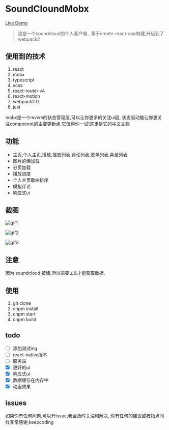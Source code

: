 # SoundCloundMobx

[Live Demo](https://build-fsmvyspoxv.now.sh)

> 这是一个soundcloud的个人客户端 , 基于create-react-app构建,升级到了webpack2

## 使用到的技术
1. react
2. mobx 
3. typescript
4. scss
5. react-router v4
6. react-motion
7. webpack2.0
8. jest

mobx是一个mvvm的状态管理层,可以让你更多的关注ui层,
状态驱动能让你更关注compoennt的主要更新点.它值得你一试!这里是它的[中文文档](http://cn.mobx.js.org/)

## 功能

 - 主页,个人主页,播放,播放列表,评论列表,歌单列表,喜爱列表
 - 图片的懒加载
 - 分页加载
 - 播放进度
 - 个人主页歌曲排序
 - 模拟评论
 - 响应式ui


## 截图


![gif1](/screens/browse_response.gif)

![gif2](/screens/dashboard_response.gif)

![gif3](/screens/trackpapager-response.gif)


## 注意 

 因为 soundcloud 被墙,所以需要`工具`才能获取数据.


## 使用
1. git clone
2. cnpm install
3. cnpm start
4. cnpm build

## todo 
- [ ] 添加测试ing
- [ ] react-native版本
- [ ] 服务端
- [x] 更好的ui
- [x] 响应式ui
- [x] 数据缓存在内存中
- [x] 动画效果

## issues

如果你有任何问题,可以开issue,我会及时关注和解决,
你有任何的建议或者指点同样非常感谢,keepcoding  
